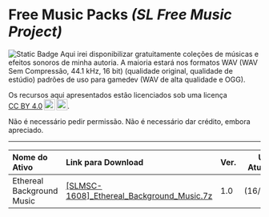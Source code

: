 # Free Music Packs _(SL Free Music Project)_

![Static Badge]([https://img.shields.io/badge/Language](https://badgen.net/badge/icon/Language?icon=Language&label=English))
Aqui irei disponibilizar gratuitamente coleções de músicas e efeitos sonoros de minha autoria. A maioria estará nos formatos WAV (WAV Sem Compressão, 44.1 kHz, 16 bit) (qualidade original, qualidade de estúdio) padrões de uso para gamedev (WAV de alta qualidade e OGG).

Os recursos aqui apresentados estão licenciados sob uma licença <a href="https://creativecommons.org/licenses/by/4.0/?ref=chooser-v1" target="_blank" rel="license noopener noreferrer" style="display:inline-block;">CC BY 4.0<img style="height:22px!important;margin-left:3px;vertical-align:text-bottom;" src="https://mirrors.creativecommons.org/presskit/icons/cc.svg?ref=chooser-v1" alt=""></a><img style="height:22px!important;margin-left:3px;vertical-align:text-bottom;" src="https://mirrors.creativecommons.org/presskit/icons/by.svg?ref=chooser-v1" alt="">.

Não é necessário pedir permissão.
Não é necessário dar crédito, embora apreciado.

---------------------------
Nome do Ativo | Link para Download | Ver. | Última Atualização
| :-------- | :----- | ----- | ----- |
Ethereal Background Music | [[SLMSC-1608]_Ethereal_Background_Music.7z](http://example.com) | 1.0 | (16/08/2024)
